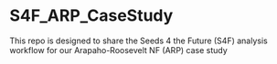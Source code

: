 # S4F_ARP_CaseStudy
This repo is designed to share the Seeds 4 the Future (S4F) analysis workflow for our Arapaho-Roosevelt NF (ARP) case study
